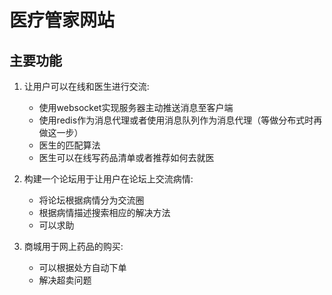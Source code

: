 # 医疗管家网站

## 主要功能



1. 让用户可以在线和医生进行交流:
    - 使用websocket实现服务器主动推送消息至客户端
    - 使用redis作为消息代理或者使用消息队列作为消息代理（等做分布式时再做这一步）
    - 医生的匹配算法
    - 医生可以在线写药品清单或者推荐如何去就医


2. 构建一个论坛用于让用户在论坛上交流病情:
    - 将论坛根据病情分为交流圈
    - 根据病情描述搜索相应的解决方法
    - 可以求助

3. 商城用于网上药品的购买:
    - 可以根据处方自动下单
    - 解决超卖问题
